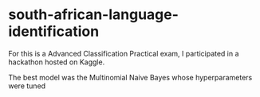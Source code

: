 # south-african-language-identification

For this is a Advanced Classification Practical exam, I participated in a hackathon hosted on Kaggle.

The best model was the Multinomial Naive Bayes whose hyperparameters were tuned

